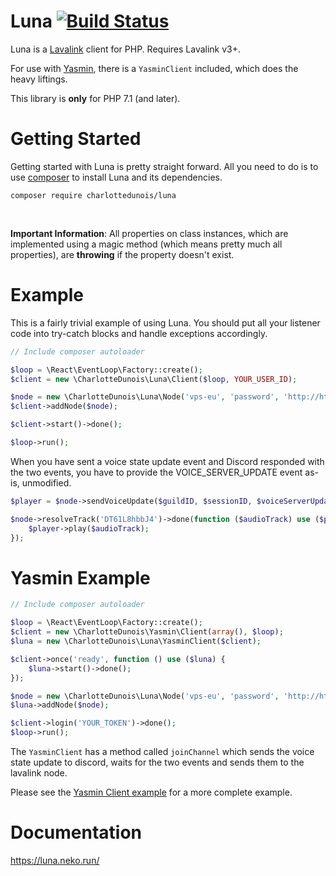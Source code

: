 # Luna [![Build Status](https://scrutinizer-ci.com/g/CharlotteDunois/Luna/badges/build.png?b=master)](https://scrutinizer-ci.com/g/CharlotteDunois/Luna/build-status/master)

Luna is a [Lavalink](https://github.com/Frederikam/Lavalink) client for PHP. Requires Lavalink v3+.

For use with [Yasmin](https://github.com/CharlotteDunois/Yasmin), there is a `YasminClient` included, which does the heavy liftings.

This library is **only** for PHP 7.1 (and later).

# Getting Started
Getting started with Luna is pretty straight forward. All you need to do is to use [composer](https://packagist.org/packages/charlottedunois/luna) to install Luna and its dependencies.

```
composer require charlottedunois/luna
```

<br>

**Important Information**: All properties on class instances, which are implemented using a magic method (which means pretty much all properties), are **throwing** if the property doesn't exist.

# Example
This is a fairly trivial example of using Luna. You should put all your listener code into try-catch blocks and handle exceptions accordingly.

```php
// Include composer autoloader

$loop = \React\EventLoop\Factory::create();
$client = new \CharlotteDunois\Luna\Client($loop, YOUR_USER_ID);

$node = new \CharlotteDunois\Luna\Node('vps-eu', 'password', 'http://http-api-url', 'ws://ws-api-url', 'eu');
$client->addNode($node);

$client->start()->done();

$loop->run();
```

When you have sent a voice state update event and Discord responded with the two events, you have to provide the VOICE_SERVER_UPDATE event as-is, unmodified.

```php
$player = $node->sendVoiceUpdate($guildID, $sessionID, $voiceServerUpdateEvent);

$node->resolveTrack('DT61L8hbbJ4')->done(function ($audioTrack) use ($player) {
    $player->play($audioTrack);
});
```

# Yasmin Example

```php
// Include composer autoloader

$loop = \React\EventLoop\Factory::create();
$client = new \CharlotteDunois\Yasmin\Client(array(), $loop);
$luna = new \CharlotteDunois\Luna\YasminClient($client);

$client->once('ready', function () use ($luna) {
    $luna->start()->done();
});

$node = new \CharlotteDunois\Luna\Node('vps-eu', 'password', 'http://http-api-url', 'ws://ws-api-url', 'eu');
$luna->addNode($node);

$client->login('YOUR_TOKEN')->done();
$loop->run();
```

The `YasminClient` has a method called `joinChannel` which sends the voice state update to discord, waits for the two events and sends them to the lavalink node.

Please see the [Yasmin Client example](https://github.com/CharlotteDunois/Luna/blob/master/examples/YasminClient.php) for a more complete example.

# Documentation
https://luna.neko.run/

